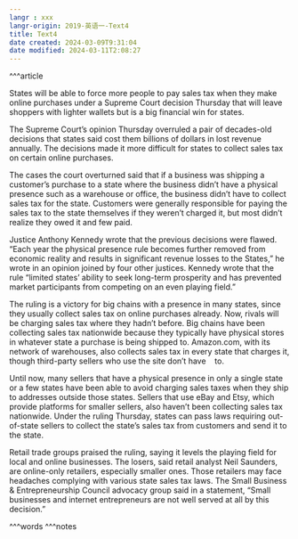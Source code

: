 ```yaml
---
langr : xxx
langr-origin: 2019-英语一-Text4
title: Text4
date created: 2024-03-09T9:31:04
date modified: 2024-03-11T2:08:27
---
```


^^^article

States will be able to force more people to pay sales tax when they make online purchases under a Supreme Court decision Thursday that will leave shoppers with lighter wallets but is a big financial win for states.

The Supreme Court’s opinion Thursday overruled a pair of decades-old decisions that states said cost them billions of dollars in lost revenue annually. The decisions made it more difficult for states to collect sales tax on certain online purchases.

The cases the court overturned said that if a business was shipping a customer’s purchase to a state where the business didn’t have a physical presence such as a warehouse or office, the business didn’t have to collect sales tax for the state. Customers were generally responsible for paying the sales tax to the state themselves if they weren’t charged it, but most didn’t realize they owed it and few paid.

Justice Anthony Kennedy wrote that the previous decisions were flawed. “Each year the physical presence rule becomes further removed from economic reality and results in significant revenue losses to the States,” he wrote in an opinion joined by four other justices. Kennedy wrote that the rule “limited states’ ability to seek long-term prosperity and has prevented market participants from competing on an even playing field.”

The ruling is a victory for big chains with a presence in many states, since they usually collect sales tax on online purchases already. Now, rivals will be charging sales tax where they hadn’t before. Big chains have been collecting sales tax nationwide because they typically have physical stores in whatever state a purchase is being shipped to. Amazon.com, with its network of warehouses, also collects sales tax in every state that charges it, though third-party sellers who use the site don’t have    to.

Until now, many sellers that have a physical presence in only a single state or a few states have been able to avoid charging sales taxes when they ship to addresses outside those states. Sellers that use eBay and Etsy, which provide platforms for smaller sellers, also haven’t been collecting sales tax nationwide. Under the ruling Thursday, states can pass laws requiring out-of-state sellers to collect the state’s sales tax from customers and send it to the state.

Retail trade groups praised the ruling, saying it levels the playing field for local and online businesses. The losers, said retail analyst Neil Saunders, are online-only retailers, especially smaller ones. Those retailers may face headaches complying with various state sales tax laws. The Small Business & Entrepreneurship Council advocacy group said in a statement, “Small businesses and internet entrepreneurs are not well served at all by this decision.”




^^^words
^^^notes
